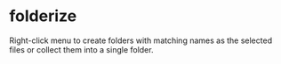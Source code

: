 # folderize
Right-click menu to create folders with matching names as the selected files or collect them into a single folder.

